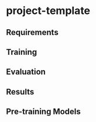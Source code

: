 # project-template

## Requirements

## Training

## Evaluation

## Results
## Pre-training Models

